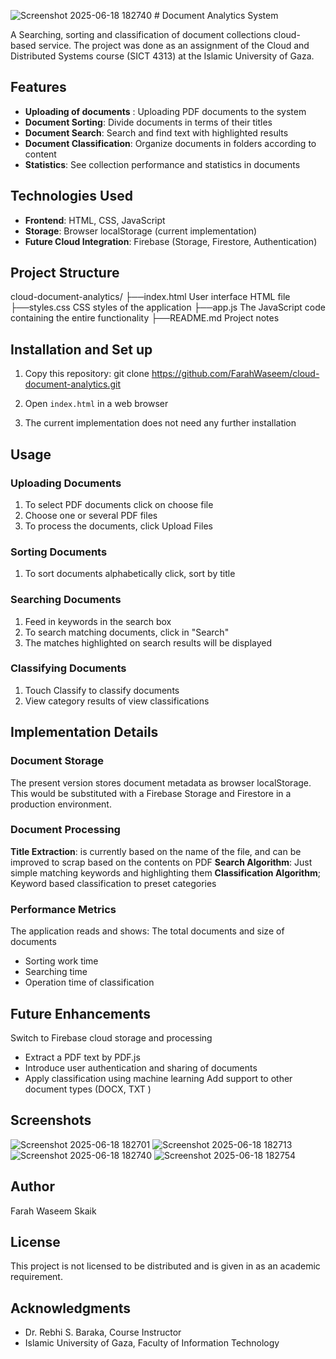 ![Screenshot 2025-06-18 182740](https://github.com/user-attachments/assets/222c8cf5-1bff-45c6-a770-31d7e24484d0) # Document Analytics System

A Searching, sorting and classification of document collections cloud-based service. The project was done as an assignment of the Cloud and Distributed Systems course (SICT 4313) at the Islamic University of Gaza.

 ## Features

- **Uploading of documents** : Uploading PDF documents to the system
- **Document Sorting**: Divide documents in terms of their titles
- **Document Search**: Search and find text with highlighted results
- **Document Classification**: Organize documents in folders according to content
- **Statistics**: See collection performance and statistics in documents

## Technologies Used

- **Frontend**: HTML, CSS, JavaScript
- **Storage**: Browser localStorage (current implementation)
- **Future Cloud Integration**: Firebase (Storage, Firestore, Authentication)

 ## Project Structure
cloud-document-analytics/
├──index.html           User interface HTML file
├──styles.css        CSS styles of the application
├──app.js               The JavaScript code containing the entire functionality
├──README.md      Project notes

 ## Installation and Set up

1. Copy this repository:
git clone https://github.com/FarahWaseem/cloud-document-analytics.git

2. Open `index.html` in a web browser

3. The current implementation does not need any further installation

 ## Usage

 ### Uploading Documents

1. To select PDF documents click on choose file
2. Choose one or several PDF files
3. To process the documents, click Upload Files

 ### Sorting Documents

1. To sort documents alphabetically click, sort by title

 ### Searching Documents

1. Feed in keywords in the search box
2. To search matching documents, click in "Search"
3. The matches highlighted on search results will be displayed

### Classifying Documents

1. Touch Classify to classify documents
2. View category results of view classifications

 ## Implementation Details

### Document Storage

The present version stores document metadata as browser localStorage. This would be substituted with a Firebase Storage and Firestore in a production environment.

### Document Processing

**Title Extraction**: is currently based on the name of the file, and can be improved to scrap based on the contents on PDF
**Search Algorithm**: Just simple matching keywords and highlighting them
**Classification Algorithm**; Keyword based classification to preset categories

### Performance Metrics

The application reads and shows:
The total documents and size of documents
- Sorting work time
- Searching time
- Operation time of classification

## Future Enhancements

Switch to Firebase cloud storage and processing
- Extract a PDF text by PDF.js
- Introduce user authentication and sharing of documents
- Apply classification using machine learning
Add support to other document types (DOCX, TXT )

## Screenshots
![Screenshot 2025-06-18 182701](https://github.com/user-attachments/assets/5a9429b2-9d02-44ce-82bc-45c36762e6d1)
![Screenshot 2025-06-18 182713](https://github.com/user-attachments/assets/79903062-2ac4-46f6-b8dc-265ef455f58c)
![Screenshot 2025-06-18 182740](https://github.com/user-attachments/assets/07ce1485-fdbb-4354-aae4-f5f8f94fc91b)
![Screenshot 2025-06-18 182754](https://github.com/user-attachments/assets/231d9cc2-ff60-4884-ab84-e7d570de0a6f)

## Author

Farah Waseem Skaik

## License

This project is not licensed to be distributed and is given in as an academic requirement.

## Acknowledgments

- Dr. Rebhi S. Baraka, Course Instructor
- Islamic University of Gaza, Faculty of Information Technology
